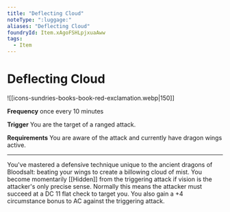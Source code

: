 ```yaml
---
title: "Deflecting Cloud"
noteType: ":luggage:"
aliases: "Deflecting Cloud"
foundryId: Item.xAgoFSHLpjxuaAww
tags:
  - Item
---
```


# Deflecting Cloud
![[icons-sundries-books-book-red-exclamation.webp|150]]

**Frequency** once every 10 minutes

**Trigger** You are the target of a ranged attack.

**Requirements** You are aware of the attack and currently have dragon wings active.

* * *

You've mastered a defensive technique unique to the ancient dragons of Bloodsalt: beating your wings to create a billowing cloud of mist. You become momentarily [[Hidden]] from the triggering attack if vision is the attacker's only precise sense. Normally this means the attacker must succeed at a DC 11 flat check to target you. You also gain a +4 circumstance bonus to AC against the triggering attack.
